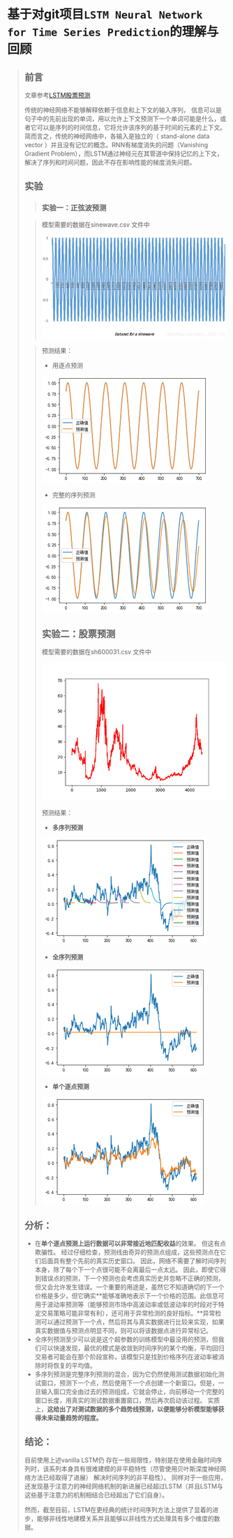 

# 基于对git项目`LSTM Neural Network for Time Series Prediction`的理解与回顾

>## 前言
>
>文章参考[LSTM股票预测](https://blog.csdn.net/qq_29831163/article/details/89475044)
>
>传统的神经网络不能够解释依赖于信息和上下文的输入序列， 信息可以是句子中的先前出现的单词，用以允许上下文预测下一个单词可能是什么，或者它可以是序列的时间信息，它将允许该序列的基于时间的元素的上下文。简而言之，传统的神经网络中，各输入是独立的（ stand-alone data vector ）并且没有记忆的概念。RNN有梯度消失的问题（Vanishing Gradient Problem），而LSTM通过神经元在其管道中保持记忆的上下文，解决了序列和时间问题，因此不存在影响性能的梯度消失问题。
>
>## 实验
>
>>### 实验一：正弦波预测
>
>>模型需要的数据在sinewave.csv  文件中
>>
>><img src="Readme.assets/1.png" style="zoom:67%;" />
>
>>预测结果：
>>
>>* 用逐点预测
>>
>>![](Readme.assets/1_2.png)
>>
>>* 完整的序列预测
>>
>>![](Readme.assets/1_1.png)
>>
>>## 实验二：股票预测
>>
>>模型需要的数据在sh600031.csv  文件中
>>
>><img src="Readme.assets/2.png" style="zoom:67%;" />
>>
>>预测结果：
>>
>>* **多序列预测**
>>
>>![](Readme.assets/2_1.png)
>>
>>* **全序列预测**
>>
>>![](Readme.assets/2_2.png)
>>
>>* **单个逐点预测**
>>
>>![](Readme.assets/2_3.png)
>
>## 分析：
>
>* 在**单个逐点预测上运行数据可以非常接近地匹配收益**的效果。 但这有点欺骗性。 经过仔细检查，预测线由奇异的预测点组成，这些预测点在它们后面具有整个先前的真实历史窗口。 因此，网络不需要了解时间序列本身，除了每个下一个点很可能不会离最后一点太远。 因此，即使它得到错误点的预测，下一个预测也会考虑真实历史并忽略不正确的预测，但又会允许发生错误。一个重要的用途是，虽然它不知道确切的下一个价格是多少，但它确实**能够准确地表示下一个价格的范围。此信息可用于波动率预测等（能够预测市场中高波动率或低波动率的时段对于特定交易策略可能非常有利），还可用于异常检测的良好指标。**异常检测可以通过预测下一个点，然后将其与真实数据进行比较来实现，如果真实数据值与预测点明显不同，则可以将该数据点进行异常标记。
>* 全序列预测至少可以说是这个超参数的训练模型中最没用的预测，但我们可以快速发现，最优的模式是收敛到时间序列的某个均衡，平均回归交易者可能会在那个阶段宣称，该模型只是找到价格序列在波动率被消除时将恢复的平均值。
>* 多序列预测是完整序列预测的混合，因为它仍然使用测试数据初始化测试窗口，预测下一个点，然后使用下一个点创建一个新窗口。但是，一旦输入窗口完全由过去的预测组成，它就会停止，向前移动一个完整的窗口长度，用真实的测试数据重置窗口，然后再次启动该过程。 实质上，**这给出了对测试数据的多个趋势线预测，以便能够分析模型能够获得未来动量趋势的程度。**
>
>## 结论：
>
>目前使用上述vanilla LSTM仍 存在一些局限性，特别是在使用金融时间序列时，该系列本身具有很难建模的非平稳特性（尽管使用贝叶斯深度神经网络方法已经取得了进展） 解决时间序列的非平稳性）。 同样对于一些应用，还发现基于注意力的神经网络机制的新进展已经超过LSTM（并且LSTM与这些基于注意力的机制相结合已经超出了它们自身）。
>
>然而，截至目前，LSTM在更经典的统计时间序列方法上提供了显着的进步，能够非线性地建模关系并且能够以非线性方式处理具有多个维度的数据。 






